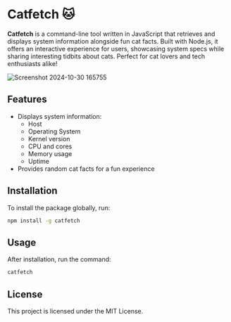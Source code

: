 # Catfetch 🐱

**Catfetch** is a command-line tool written in JavaScript that retrieves and displays system information alongside fun cat facts. Built with Node.js, it offers an interactive experience for users, showcasing system specs while sharing interesting tidbits about cats. Perfect for cat lovers and tech enthusiasts alike!

![Screenshot 2024-10-30 165755](https://github.com/user-attachments/assets/d69b0b86-c451-4b55-ac55-33204b4892ee)

## Features
- Displays system information:
  - Host
  - Operating System
  - Kernel version
  - CPU and cores
  - Memory usage
  - Uptime
- Provides random cat facts for a fun experience

## Installation

To install the package globally, run:

```bash
npm install -g catfetch
```
## Usage

After installation, run the command:

```bash
catfetch
```
## License
This project is licensed under the MIT License.
